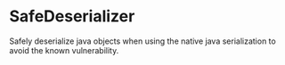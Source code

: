 # SafeDeserializer

Safely deserialize java objects when using the native java serialization to avoid the known vulnerability. 
